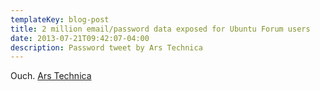 ```yaml
---
templateKey: blog-post
title: 2 million email/password data exposed for Ubuntu Forum users
date: 2013-07-21T09:42:07-04:00
description: Password tweet by Ars Technica
---
```

Ouch.
[Ars Technica](http://arstechnica.com/security/2013/07/hack-exposes-e-mail-addresses-password-data-for-2-million-ubuntu-forum-users/)
